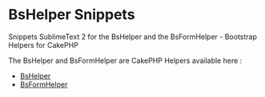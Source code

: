 BsHelper Snippets
=======================

Snippets SublimeText 2 for the BsHelper and the BsFormHelper - Bootstrap Helpers for CakePHP

The BsHelper and BsFormHelper are CakePHP Helpers available here : 

* [BsHelper](https://github.com/WebAndCow/CakePHP-Bootstrap-3-HtmlHelper "Bootstrap Helper for CakePHP")
* [BsFormHelper](https://github.com/WebAndCow/CakePHP-Bootstrap-3-FormHelper "Bootstrap Form Helper for CakePHP")
